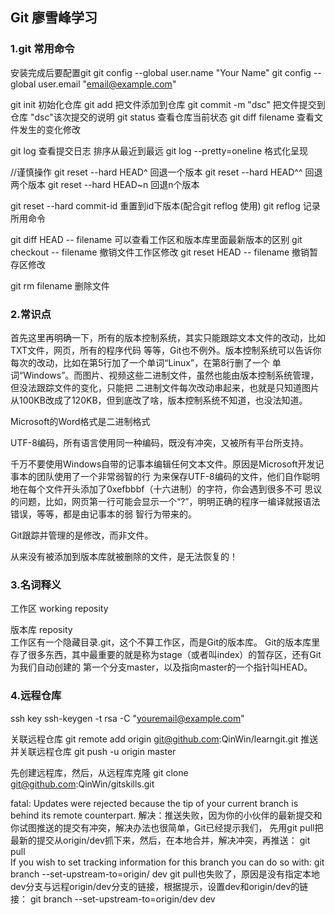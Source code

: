 ## Git 廖雪峰学习

### 1.git 常用命令
  
  安装完成后要配置git
  git config --global user.name "Your Name"
  git config --global user.email "email@example.com"
  
  git  init 初始化仓库
  git  add   把文件添加到仓库
  git  commit -m "dsc"  把文件提交到仓库  "dsc"该次提交的说明
  git  status 查看仓库当前状态
  git  diff   filename 查看文件发生的变化修改
  
  git  log  查看提交日志  排序从最近到最远
  git  log --pretty=oneline  格式化呈现 
  
  //谨慎操作
  git  reset --hard HEAD^  回退一个版本
  git  reset --hard HEAD^^ 回退两个版本
  git  reset --hard HEAD~n  回退n个版本
  
  git  reset --hard commit-id  重置到id下版本(配合git  reflog 使用)
  git reflog  记录所用命令
  
  git diff HEAD -- filename 可以查看工作区和版本库里面最新版本的区别
  git checkout -- filename  撤销文件工作区修改 
  git reset HEAD -- filename 撤销暂存区修改
  
  git rm filename  删除文件
  
### 2.常识点
首先这里再明确一下，所有的版本控制系统，其实只能跟踪文本文件的改动，比如TXT文件，网页，所有的程序代码
等等，Git也不例外。版本控制系统可以告诉你每次的改动，比如在第5行加了一个单词“Linux”，在第8行删了一个
单词“Windows”。而图片、视频这些二进制文件，虽然也能由版本控制系统管理，但没法跟踪文件的变化，只能把
二进制文件每次改动串起来，也就是只知道图片从100KB改成了120KB，但到底改了啥，版本控制系统不知道，也没法知道。

Microsoft的Word格式是二进制格式

UTF-8编码，所有语言使用同一种编码，既没有冲突，又被所有平台所支持。

千万不要使用Windows自带的记事本编辑任何文本文件。原因是Microsoft开发记事本的团队使用了一个非常弱智的行
为来保存UTF-8编码的文件，他们自作聪明地在每个文件开头添加了0xefbbbf（十六进制）的字符，你会遇到很多不可
思议的问题，比如，网页第一行可能会显示一个“?”，明明正确的程序一编译就报语法错误，等等，都是由记事本的弱
智行为带来的。  

Git跟踪并管理的是修改，而非文件。

从来没有被添加到版本库就被删除的文件，是无法恢复的！

### 3.名词释义

工作区 working reposity

版本库  reposity  
工作区有一个隐藏目录.git，这个不算工作区，而是Git的版本库。
Git的版本库里存了很多东西，其中最重要的就是称为stage（或者叫index）的暂存区，还有Git为我们自动创建的
第一个分支master，以及指向master的一个指针叫HEAD。

### 4.远程仓库
ssh key
 ssh-keygen -t rsa -C "youremail@example.com"
 
 关联远程仓库
 git remote add origin git@github.com:QinWin/learngit.git
 推送并关联远程仓库
 git push -u origin master
 
 先创建远程库，然后，从远程库克隆
 git clone git@github.com:QinWin/gitskills.git
 
 fatal:
 Updates were rejected because the tip of your current branch is behind
 its remote counterpart.
 解决：推送失败，因为你的小伙伴的最新提交和你试图推送的提交有冲突，解决办法也很简单，Git已经提示我们，
 先用git pull把最新的提交从origin/dev抓下来，然后，在本地合并，解决冲突，再推送：
 git pull  
 If you wish to set tracking information for this branch you can do so with:
 git branch --set-upstream-to=origin/<branch> dev
 git pull也失败了，原因是没有指定本地dev分支与远程origin/dev分支的链接，根据提示，设置dev和origin/dev的链接：
 git branch --set-upstream-to=origin/dev dev

 